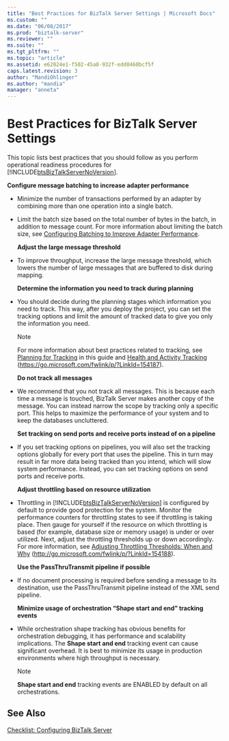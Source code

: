 ```yaml
---
title: "Best Practices for BizTalk Server Settings | Microsoft Docs"
ms.custom: ""
ms.date: "06/08/2017"
ms.prod: "biztalk-server"
ms.reviewer: ""
ms.suite: ""
ms.tgt_pltfrm: ""
ms.topic: "article"
ms.assetid: e62024e1-f502-45a8-932f-edd8460bcf5f
caps.latest.revision: 3
author: "MandiOhlinger"
ms.author: "mandia"
manager: "anneta"
---
```

# Best Practices for BizTalk Server Settings
This topic lists best practices that you should follow as you perform operational readiness procedures for [!INCLUDE[btsBizTalkServerNoVersion](../includes/btsbiztalkservernoversion-md.md)].

 **Configure message batching to increase adapter performance**

- Minimize the number of transactions performed by an adapter by combining more than one operation into a single batch.

- Limit the batch size based on the total number of bytes in the batch, in addition to message count. For more information about limiting the batch size, see [Configuring Batching to Improve Adapter Performance](../technical-guides/configuring-batching-to-improve-adapter-performance.md).

  **Adjust the large message threshold**

- To improve throughput, increase the large message threshold, which lowers the number of large messages that are buffered to disk during mapping.

  **Determine the information you need to track during planning**

- You should decide during the planning stages which information you need to track. This way, after you deploy the project, you can set the tracking options and limit the amount of tracked data to give you only the information you need.

  > [!NOTE]
  >  For more information about best practices related to tracking, see [Planning for Tracking](../technical-guides/planning-for-tracking.md) in this guide and [Health and Activity Tracking](https://go.microsoft.com/fwlink/p/?LinkId=154187) (https://go.microsoft.com/fwlink/p/?LinkId=154187).

  **Do not track all messages**

- We recommend that you not track all messages. This is because each time a message is touched, BizTalk Server makes another copy of the message. You can instead narrow the scope by tracking only a specific port. This helps to maximize the performance of your system and to keep the databases uncluttered.

  **Set tracking on send ports and receive ports instead of on a pipeline**

- If you set tracking options on pipelines, you will also set the tracking options globally for every port that uses the pipeline. This in turn may result in far more data being tracked than you intend, which will slow system performance. Instead, you can set tracking options on send ports and receive ports.

  **Adjust throttling based on resource utilization**

- Throttling in [!INCLUDE[btsBizTalkServerNoVersion](../includes/btsbiztalkservernoversion-md.md)] is configured by default to provide good protection for the system. Monitor the performance counters for throttling states to see if throttling is taking place. Then gauge for yourself if the resource on which throttling is based (for example, database size or memory usage) is under or over utilized. Next, adjust the throttling thresholds up or down accordingly. For more information, see [Adjusting Throttling Thresholds: When and Why](https://go.microsoft.com/fwlink/p/?LinkId=154188) (<http://go.microsoft.com/fwlink/p/?LinkId=154188>).

  **Use the PassThruTransmit pipeline if possible**

- If no document processing is required before sending a message to its destination, use the PassThruTransmit pipeline instead of the XML send pipeline.

  **Minimize usage of orchestration “Shape start and end” tracking events**

- While orchestration shape tracking has obvious benefits for orchestration debugging, it has performance and scalability implications. The **Shape start and end** tracking event can cause significant overhead. It is best to minimize its usage in production environments where high throughput is necessary.

  > [!NOTE]
  >  **Shape start and end** tracking events are ENABLED by default on all orchestrations.

## See Also
 [Checklist: Configuring BizTalk Server](../technical-guides/checklist-configuring-biztalk-server.md)